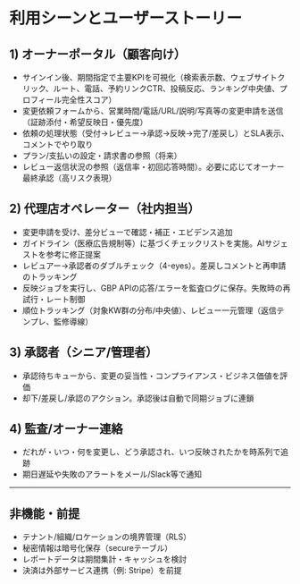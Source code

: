 # 利用シーンとユーザーストーリー

## 1) オーナーポータル（顧客向け）

- サインイン後、期間指定で主要KPIを可視化（検索表示数、ウェブサイトクリック、ルート、電話、予約リンクCTR、投稿反応、ランキング中央値、プロフィール完全性スコア）
- 変更依頼フォームから、営業時間/電話/URL/説明/写真等の変更申請を送信（証跡添付・希望反映日・優先度）
- 依頼の処理状態（受付→レビュー→承認→反映→完了/差戻し）とSLA表示、コメントでやり取り
- プラン/支払いの設定・請求書の参照（将来）
 - レビュー返信状況の参照（返信率・初回応答時間）。必要に応じてオーナー最終承認（高リスク表現）

## 2) 代理店オペレーター（社内担当）

- 変更申請を受け、差分ビューで確認・補正・エビデンス追加
- ガイドライン（医療広告規制等）に基づくチェックリストを実施。AIサジェストを参考に修正提案
- レビュアー→承認者のダブルチェック（4-eyes）。差戻しコメントと再申請のトラッキング
- 反映ジョブを実行し、GBP APIの応答/エラーを監査ログに保存。失敗時の再試行・レート制御
 - 順位トラッキング（対象KW群の分布/中央値）、レビュー一元管理（返信テンプレ、監修導線）

## 3) 承認者（シニア/管理者）

- 承認待ちキューから、変更の妥当性・コンプライアンス・ビジネス価値を評価
- 却下/差戻し/承認のアクション。承認後は自動で同期ジョブに連鎖

## 4) 監査/オーナー連絡

- だれが・いつ・何を変更し、どう承認され、いつ反映されたかを時系列で追跡
- 期日遅延や失敗のアラートをメール/Slack等で通知

---

## 非機能・前提

- テナント/組織/ロケーションの境界管理（RLS）
- 秘密情報は暗号化保存（secureテーブル）
- レポートデータは期間集計・キャッシュを検討
- 決済は外部サービス連携（例: Stripe）を前提
